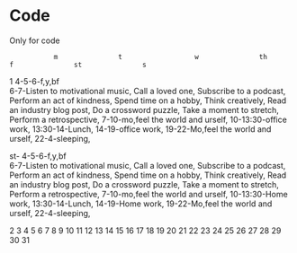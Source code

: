 # Code
Only for code

      
               m               t                  w               th               f               st               s
1           4-5-6-f,y,bf                                                                           
            6-7-Listen to motivational music,
            Call a loved one,
            Subscribe to a podcast,
            Perform an act of kindness,
            Spend time on a hobby,
            Think creatively,
            Read an industry blog post,
            Do a crossword puzzle,
            Take a moment to stretch,
            Perform a retrospective,
            7-10-mo,feel the world and urself,
            10-13:30-office work,
            13:30-14-Lunch,
            14-19-office work,
            19-22-Mo,feel the world and urself,
            22-4-sleeping,

st-        4-5-6-f,y,bf                                                                           
            6-7-Listen to motivational music,
            Call a loved one,
            Subscribe to a podcast,
            Perform an act of kindness,
            Spend time on a hobby,
            Think creatively,
            Read an industry blog post,
            Do a crossword puzzle,
            Take a moment to stretch,
            Perform a retrospective,
            7-10-mo,feel the world and urself,
            10-13:30-Home work,
            13:30-14-Lunch,
            14-19-Home work,
            19-22-Mo,feel the world and urself,
            22-4-sleeping,

                        
            
2
3
4
5
6
7
8
9
10
11
12
13
14
15
16
17
18
19
20
21
22
23
24
25
26
27
28
29
30
31
